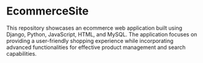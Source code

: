 # EcommerceSite
This repository showcases an ecommerce web application built using Django, Python, JavaScript, HTML, and MySQL. The application focuses on providing a user-friendly shopping experience while incorporating advanced functionalities for effective product management and search capabilities.
